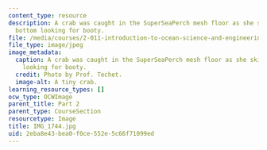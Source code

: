 ```yaml
---
content_type: resource
description: A crab was caught in the SuperSeaPerch mesh floor as she skimmed the
  bottom looking for booty.
file: /media/courses/2-011-introduction-to-ocean-science-and-engineering-spring-2006/2eba8e43bea0f0ce552e5c66f71099ed_IMG_1744.jpg
file_type: image/jpeg
image_metadata:
  caption: A crab was caught in the SuperSeaPerch mesh floor as she skimmed the bottom
    looking for booty.
  credit: Photo by Prof. Techet.
  image-alt: A tiny crab.
learning_resource_types: []
ocw_type: OCWImage
parent_title: Part 2
parent_type: CourseSection
resourcetype: Image
title: IMG_1744.jpg
uid: 2eba8e43-bea0-f0ce-552e-5c66f71099ed
---
```

